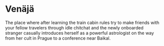 # Venäjä

The place where after learning the train cabin rules try to make friends with your fellow travelers through idle chitchat and the newly onboarded stranger casually introduces herself as a powerful astrologist on the way from her cult in Prague to a conference near Baikal.
